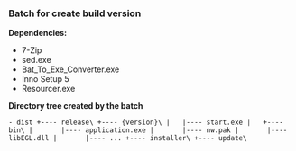 ### Batch for create build version

**Dependencies:**
* 7-Zip
* sed.exe
* Bat_To_Exe_Converter.exe
* Inno Setup 5
* Resourcer.exe

**Directory tree created by the batch**

`- dist
 +---- release\
     +---- {version}\
     |   |---- start.exe
     |   +---- bin\
     |       |---- application.exe
     |       |---- nw.pak
     |       |---- libEGL.dll
     |       |---- ...
     +---- installer\
     +---- update\
`